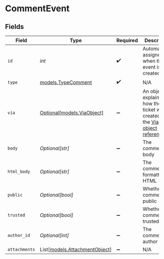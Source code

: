 # CommentEvent


## Fields

| Field                                                                                                                                            | Type                                                                                                                                             | Required                                                                                                                                         | Description                                                                                                                                      |
| ------------------------------------------------------------------------------------------------------------------------------------------------ | ------------------------------------------------------------------------------------------------------------------------------------------------ | ------------------------------------------------------------------------------------------------------------------------------------------------ | ------------------------------------------------------------------------------------------------------------------------------------------------ |
| `id`                                                                                                                                             | *int*                                                                                                                                            | :heavy_check_mark:                                                                                                                               | Automatically assigned when the event is created                                                                                                 |
| `type`                                                                                                                                           | [models.TypeComment](../models/typecomment.md)                                                                                                   | :heavy_check_mark:                                                                                                                               | N/A                                                                                                                                              |
| `via`                                                                                                                                            | [Optional[models.ViaObject]](../models/viaobject.md)                                                                                             | :heavy_minus_sign:                                                                                                                               | An object explaining how the ticket was created. See the [Via object reference](/documentation/ticketing/reference-guides/via-object-reference)<br/> |
| `body`                                                                                                                                           | *Optional[str]*                                                                                                                                  | :heavy_minus_sign:                                                                                                                               | The comment body                                                                                                                                 |
| `html_body`                                                                                                                                      | *Optional[str]*                                                                                                                                  | :heavy_minus_sign:                                                                                                                               | The comment formatted as HTML                                                                                                                    |
| `public`                                                                                                                                         | *Optional[bool]*                                                                                                                                 | :heavy_minus_sign:                                                                                                                               | Whether the comment is public                                                                                                                    |
| `trusted`                                                                                                                                        | *Optional[bool]*                                                                                                                                 | :heavy_minus_sign:                                                                                                                               | Whether the comment is trusted                                                                                                                   |
| `author_id`                                                                                                                                      | *Optional[int]*                                                                                                                                  | :heavy_minus_sign:                                                                                                                               | The comment author ID                                                                                                                            |
| `attachments`                                                                                                                                    | List[[models.AttachmentObject](../models/attachmentobject.md)]                                                                                   | :heavy_minus_sign:                                                                                                                               | N/A                                                                                                                                              |